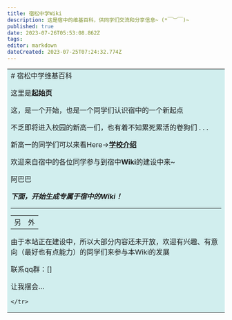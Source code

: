 ```yaml
---
title: 宿松中学Wiki
description: 这是宿中的维基百科，供同学们交流和分享信息~ (*￣︶￣)~
published: true
date: 2023-07-26T05:53:08.862Z
tags: 
editor: markdown
dateCreated: 2023-07-25T07:24:32.774Z
---
```


  <table>
    <tr>
        <td bgcolor=#D1EEEE>
# 宿松中学维基百科

这里是**起始页**

这，是一个开始，也是一个同学们认识宿中的一个新起点

不乏即将进入校园的新高一们，也有着不知累死累活的卷狗们 . . .

新高一的同学们可以来看Here→[**学校介绍**](home/学校介绍)

欢迎来自宿中的各位同学参与到宿中**Wiki**的建设中来~

<span class="heimu" title="你知道的太多了">阿巴巴</span>



***_下面，开始生成专属于宿中的Wiki！_***

---

|     |     |
| --- | --- |
| 另   | 外   |

由于本站正在建设中，所以大部分内容还未开放，欢迎有兴趣、有意向（最好也有点能力）的同学们来参与本Wiki的发展

联系qq群：[]

让我摆会…
  


    </tr>
</table>